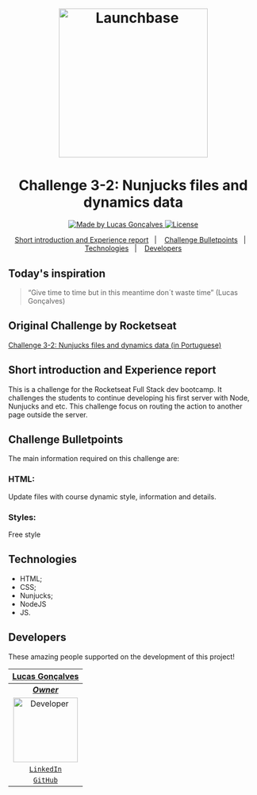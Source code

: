 <h1 align="center">
    <img alt="Launchbase" src="https://storage.googleapis.com/golden-wind/bootcamp-launchbase/logo.png" width="300px" />
</h1>
<h1 align="center">
    <strong> Challenge 3-2: Nunjucks files and dynamics data</strong>
</h1>

<p align="center">

  <a href="https://github.com/Auriflanos">
    <img alt="Made by Lucas Gonçalves" src="https://img.shields.io/badge/made%20by-Lucas%20Gonçalves-blue">
  </a>

  <a href="LICENSE" >
    <img alt="License" src="https://img.shields.io/badge/license-MIT-blue">
  </a>

</p>

<p align="center">
  <a href="#Short-introduction-and-Experience-report">Short introduction and Experience report</a>&nbsp;&nbsp;&nbsp;|&nbsp;&nbsp;&nbsp;
  <a href="#Challenge-Bulletpoints">Challenge Bulletpoints</a>&nbsp;&nbsp;&nbsp;|&nbsp;&nbsp;&nbsp;
  <a href="#Technologies">Technologies</a>&nbsp;&nbsp;&nbsp;|&nbsp;&nbsp;&nbsp;
  <a href="#Developers">Developers</a>
</p>


## Today's inspiration
> “Give time to time but in this meantime don´t waste time” (Lucas Gonçalves)

## Original Challenge by Rocketseat
<a href="https://github.com/rocketseat-education/bootcamp-launchbase-desafios-03/blob/master/desafios/03-2-nunjucks-e-dados-dinamicos.md"> Challenge 3-2: Nunjucks files and dynamics data  (in Portuguese) </a>

## Short introduction and Experience report
This is a challenge for the Rocketseat Full Stack dev bootcamp. It challenges the students to continue developing his first server with Node, Nunjucks and etc. This challenge focus on routing the action to another page outside the server.

## Challenge Bulletpoints
The main information required on this challenge are:

### HTML:
Update files with course dynamic style, information and details.

### Styles:
Free style

## Technologies
* HTML;
* CSS;
* Nunjucks;
* NodeJS
* JS.

## Developers
These amazing people supported on the development of this project!

| <a href="https://github.com/Auriflanos" target="_blank">**Lucas Gonçalves**</a> | 
| :---: |
| <a href="https://github.com/Auriflanos" target="_blank">***Owner***</a> |
|<img alt="Developer" title="Developer" src="https://avatars0.githubusercontent.com/u/66454089?s=460&u=7d44989a97508ae37a8d5d81fb1bf19e005f15e9&v=4" width="130px" />| 
| <a href="https://www.linkedin.com/in/lucasrgoncalves/" target="_blank">`LinkedIn`</a> | 
| <a href="https://github.com/Auriflanos" target="_blank">`GitHub`</a> 